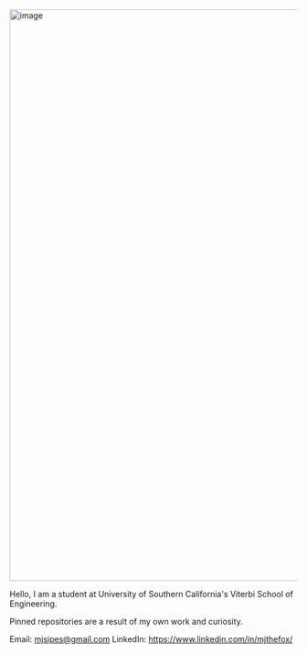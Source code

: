 [email]: mailto:<mjsipes@gmail.com>
[website]: https://mjthefox.com


<img width="1000" alt="image" src="https://github.com/user-attachments/assets/7b15a703-8cdf-47f2-8e6a-bbd5b12ca6ae">

Hello, I am a student at University of Southern California's Viterbi School of Engineering.

Pinned repositories are a result of my own work and curiosity.

Email: mjsipes@gmail.com
LinkedIn: https://www.linkedin.com/in/mjthefox/








<!--
**mjsipes/mjsipes** is a ✨ _special_ ✨ repository because its `README.md` (this file) appears on your GitHub profile.

Here are some ideas to get you started:

- 🔭 I’m currently working on ...
- 🌱 I’m currently learning ...
- 👯 I’m looking to collaborate on ...
- 🤔 I’m looking for help with ...
- 💬 Ask me about ...
- 📫 How to reach me: ...
- 😄 Pronouns: ...
- ⚡ Fun fact: ...
-->
